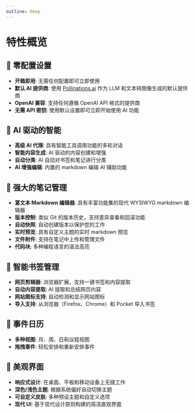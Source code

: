 ```yaml
---
outline: deep
---
```


# 特性概览

## 🚀 零配置设置

- **开箱即用**: 无需任何配置即可立即使用
- **默认 AI 提供商**: 使用 [Pollinations.ai](https://pollinations.ai/) 作为 LLM 和文本转图像生成的默认提供商
- **OpenAI 兼容**: 支持任何遵循 OpenAI API 格式的提供商
- **无需 API 密钥**: 使用默认设置即可立即开始使用 AI 功能

## 🤖 AI 驱动的智能

- **高级 AI 代理**: 具有智能工具调用功能的多轮对话
- **智能内容生成**: AI 驱动的内容创建和增强
- **自动分类**: AI 自动对书签和笔记进行分类
- **AI 增强编辑**: 内置的 markdown 编辑 AI 辅助功能

## 📝 强大的笔记管理

- **富文本 Markdown 编辑器**: 具有丰富功能集的现代 WYSIWYG markdown 编辑器
- **版本控制**: 类似 Git 的版本历史，支持差异查看和回滚功能
- **自动快照**: 自动创建版本以保护您的工作
- **实时预览**: 具有自定义主题的实时 markdown 预览
- **文件附件**: 支持在笔记中上传和管理文件
- **代码块**: 多种编程语言的语法高亮

## 🔖 智能书签管理

- **网页剪辑器**: 浏览器扩展，支持一键书签和内容提取
- **自动内容提取**: AI 提取和总结网页内容
- **网站图标支持**: 自动检测和显示网站图标
- **导入支持**: 从浏览器（Firefox、Chrome）和 Pocket 导入书签

## 📅 事件日历

- **多种视图**: 月、周、日和议程视图
- **拖拽事件**: 轻松安排和重新安排事件

## 🎨 美观界面

- **响应式设计**: 在桌面、平板和移动设备上无缝工作
- **深色/浅色主题**: 根据系统偏好自动切换主题
- **可自定义皮肤**: 多种预设主题和自定义选项
- **现代 UI**: 基于现代设计原则构建的简洁直观界面
